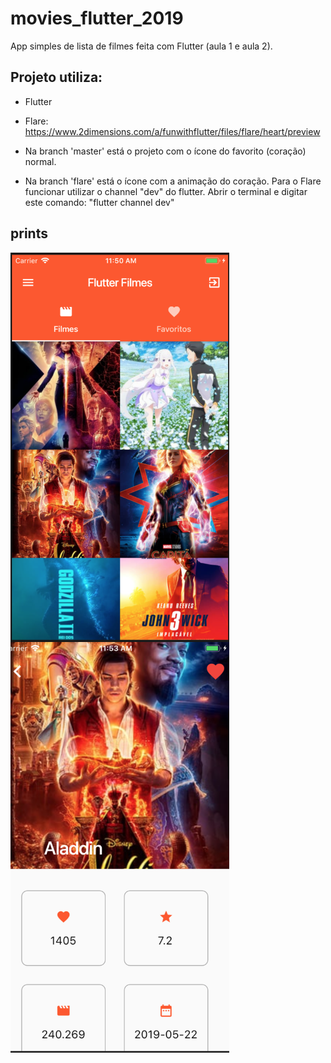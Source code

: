 # movies_flutter_2019
App simples de lista de filmes feita com Flutter (aula 1 e aula 2).

## Projeto utiliza:

* Flutter
* Flare: https://www.2dimensions.com/a/funwithflutter/files/flare/heart/preview

* Na branch 'master' está o projeto com o ícone do favorito (coração) normal.
* Na branch 'flare' está o ícone com a animação do coração. Para o Flare funcionar utilizar o channel "dev" do flutter. Abrir o terminal e digitar este comando: "flutter channel dev"

## prints

<img align="left" width="350" src="prints/print1.png">
<img align="left" width="350" src="prints/print2.png">
